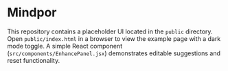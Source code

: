 # Mindpor

This repository contains a placeholder UI located in the `public` directory. Open `public/index.html` in a browser to view the example page with a dark mode toggle. A simple React component (`src/components/EnhancePanel.jsx`) demonstrates editable suggestions and reset functionality.
